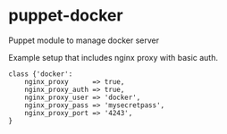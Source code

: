 # puppet-docker
Puppet module to manage docker server

Example setup that includes nginx proxy with basic auth.

```puppet
class {'docker':
    nginx_proxy      => true,
    nginx_proxy_auth => true,
    nginx_proxy_user => 'docker',
    nginx_proxy_pass => 'mysecretpass',
    nginx_proxy_port => '4243',
}
```
